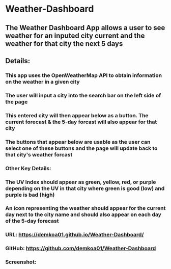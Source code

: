 # Weather-Dashboard

## The Weather Dashboard App allows a user to see weather for an inputed city current and the weather for that city the next 5 days

## Details:
### This app uses the OpenWeatherMap API to obtain information on the weather in a given city
### The user will input a city into the search bar on the left side of the page
### This entered city will then appear below as a button. The current forecast & the 5-day forcast will also appear for that city
### The buttons that appear below are usable as the user can select one of these buttons and the page will update back to that city's weather forcast 

### Other Key Details:
### The UV Index should appear as green, yellow, red, or purple depending on the UV in that city where green is good (low) and purple is bad (high)
### An icon representing the weather should appear for the current day next to the city name and should also appear on each day of the 5-day forecast

### URL: https://demkoa01.github.io/Weather-Dashboard/
### GitHub: https://github.com/demkoa01/Weather-Dashboard

### Screenshot: 